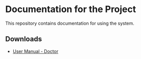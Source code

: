 # Documentation for the Project

This repository contains documentation for using the system.

## Downloads

- [User Manual - Doctor](https://raw.githubusercontent.com/nataliagarciasanchez/MultipleSclerosisDoctor/master/User%20Manual%20-%20Doctor%20.pdf)
